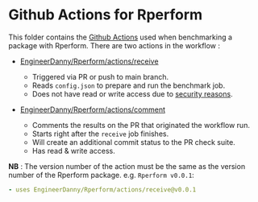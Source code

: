 # Github Actions for Rperform

This folder contains the [Github Actions](https://github.com/features/actions) used when benchmarking a package with Rperform. There are two actions in the workflow :

* [EngineerDanny/Rperform/actions/receive](https://github.com/EngineerDanny/Rperform/tree/main/actions/receive)
  * Triggered via PR or push to main branch.
  * Reads `config.json` to prepare and run the benchmark job.
  * Does not have read or write access due to [security reasons](https://securitylab.github.com/research/github-actions-preventing-pwn-requests/).


* [EngineerDanny/Rperform/actions/comment](https://github.com/EngineerDanny/Rperform/tree/main/actions/comment)
  * Comments the results on the PR that originated the workflow run. 
  * Starts right after the `receive` job finishes.
  * Will create an additional commit status to the PR check suite. 
  * Has read & write access.
  
**NB** :  The version number of the action must be the same as the version number of the Rperform package.
e.g. `Rperform v0.0.1`:
```yaml
- uses EngineerDanny/Rperform/actions/receive@v0.0.1
```